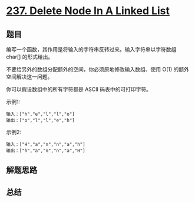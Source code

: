 # [237. Delete Node In A Linked List](https://leetcode-cn.com/problems/delete-node-in-a-linked-list/)

## 题目

编写一个函数，其作用是将输入的字符串反转过来。输入字符串以字符数组 char[] 的形式给出。

不要给另外的数组分配额外的空间，你必须原地修改输入数组、使用 O(1) 的额外空间解决这一问题。

你可以假设数组中的所有字符都是 ASCII 码表中的可打印字符。


示例1:

```
输入：["h","e","l","l","o"]
输出：["o","l","l","e","h"]
```


示例2:

```
输入：["H","a","n","n","a","h"]
输出：["h","a","n","n","a","H"]
```



## 解题思路



## 总结